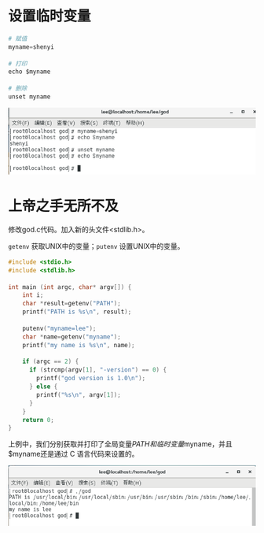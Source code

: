 # 设置临时变量

```py
# 赋值
myname=shenyi

# 打印
echo $myname 

# 删除
unset myname
```

![](/assets/sadfuyciaskdufkcajxcauoyafukchunmei.png)

# 上帝之手无所不及

修改god.c代码。加入新的头文件&lt;stdlib.h&gt;。

`getenv` 获取UNIX中的变量；`putenv` 设置UNIX中的变量。

```c
#include <stdio.h>
#include <stdlib.h>

int main (int argc, char* argv[]) {
    int i;
    char *result=getenv("PATH");
    printf("PATH is %s\n", result);

    putenv("myname=lee");    
    char *name=getenv("myname");
    printf("my name is %s\n", name);

    if (argc == 2) {
      if (strcmp(argv[1], "-version") == 0) {
        printf("god version is 1.0\n");
      } else {
        printf("%s\n", argv[1]);
      } 
    } 
    return 0; 
}
```

上例中，我们分别获取并打印了全局变量$PATH和临时变量$myname，并且$myname还是通过 C 语言代码来设置的。

![](/assets/wq4q8we8s7d8a7sd8a7sd8a7s8d7asd87zx8z8z78v78v7.png)

